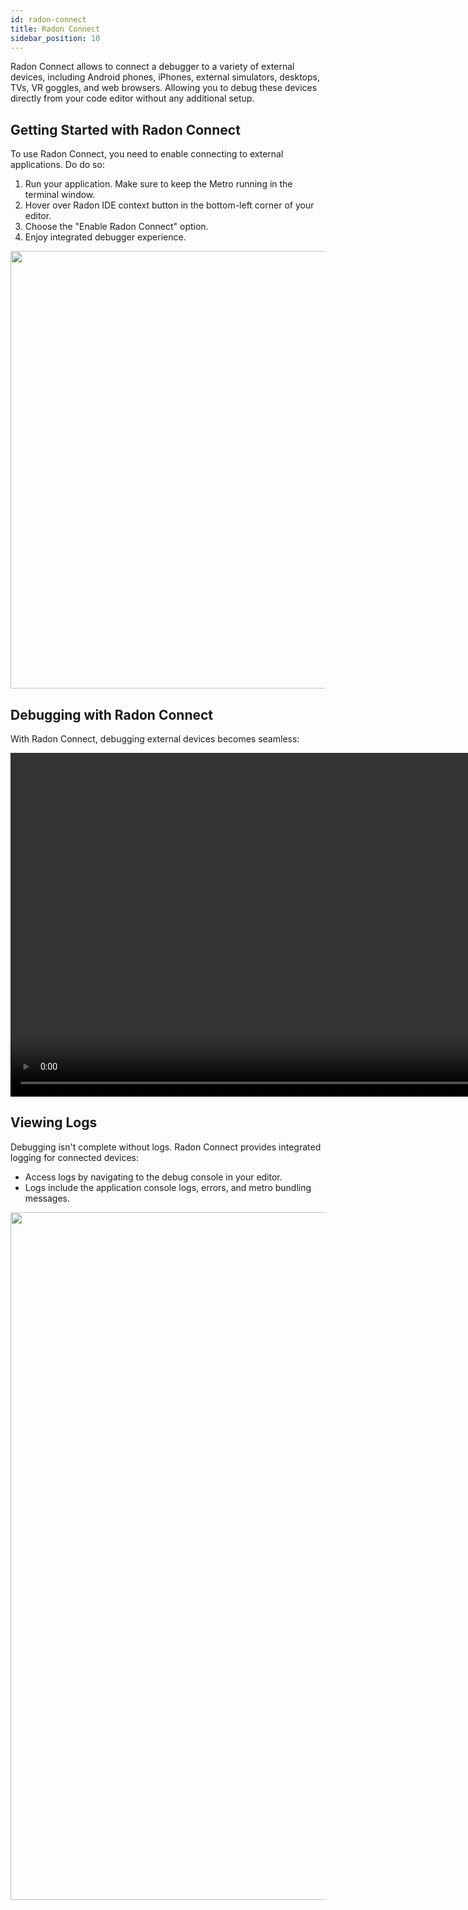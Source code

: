 ```yaml
---
id: radon-connect
title: Radon Connect
sidebar_position: 10
---
```


Radon Connect allows to connect a debugger to a variety of external devices, including Android phones, iPhones, external simulators, desktops, TVs, VR goggles, and web browsers. Allowing you to debug these devices directly from your code editor without any additional setup.

## Getting Started with Radon Connect

To use Radon Connect, you need to enable connecting to external applications. Do do so: 

1. Run your application. Make sure to keep the Metro running in the terminal window. 
2. Hover over Radon IDE context button in the bottom-left corner of your editor.
3. Choose the "Enable Radon Connect" option. 
4. Enjoy integrated debugger experience.

<img width="700" src="/img/docs/enable_radon_connect.png" className="shadow-image"/>

## Debugging with Radon Connect
With Radon Connect, debugging external devices becomes seamless:


<video autoPlay loop width="1100" controls className="shadow-image">
  <source src="/video/radon-connect.mp4" type="video/mp4"/>
</video>

## Viewing Logs

Debugging isn't complete without logs. Radon Connect provides integrated logging for connected devices:

- Access logs by navigating to the debug console in your editor.
- Logs include the application console logs, errors, and metro bundling messages.

<img width="1100" src="/img/docs/radon_connect_debug_console.png" className="shadow-image"/>

